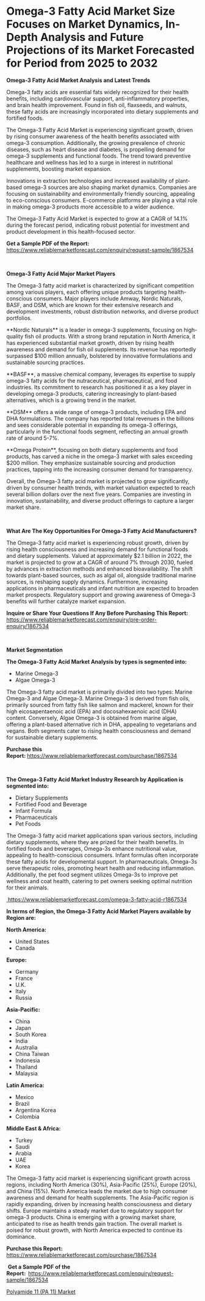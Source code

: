 <p><h1>Omega-3 Fatty Acid Market Size Focuses on Market Dynamics, In-Depth Analysis and Future Projections of its Market Forecasted for Period from 2025 to 2032</h1></p><p><strong>Omega-3 Fatty Acid Market Analysis and Latest Trends</strong></p>
<p><p>Omega-3 fatty acids are essential fats widely recognized for their health benefits, including cardiovascular support, anti-inflammatory properties, and brain health improvement. Found in fish oil, flaxseeds, and walnuts, these fatty acids are increasingly incorporated into dietary supplements and fortified foods.</p><p>The Omega-3 Fatty Acid Market is experiencing significant growth, driven by rising consumer awareness of the health benefits associated with omega-3 consumption. Additionally, the growing prevalence of chronic diseases, such as heart disease and diabetes, is propelling demand for omega-3 supplements and functional foods. The trend toward preventive healthcare and wellness has led to a surge in interest in nutritional supplements, boosting market expansion.</p><p>Innovations in extraction technologies and increased availability of plant-based omega-3 sources are also shaping market dynamics. Companies are focusing on sustainability and environmentally friendly sourcing, appealing to eco-conscious consumers. E-commerce platforms are playing a vital role in making omega-3 products more accessible to a wider audience.</p><p>The Omega-3 Fatty Acid Market is expected to grow at a CAGR of 14.1% during the forecast period, indicating robust potential for investment and product development in this health-focused sector.</p></p>
<p><strong>Get a Sample PDF of the Report:&nbsp;</strong> <a href="https://www.reliablemarketforecast.com/enquiry/request-sample/1867534?utm_campaign=1080&utm_medium=2&utm_source=Github&utm_content=ia&utm_term=04022025&utm_id=omega-3-fatty-acid">https://www.reliablemarketforecast.com/enquiry/request-sample/1867534</a></p>
<p>&nbsp;</p>
<p><strong>Omega-3 Fatty Acid Major Market Players</strong></p>
<p><p>The Omega-3 fatty acid market is characterized by significant competition among various players, each offering unique products targeting health-conscious consumers. Major players include Amway, Nordic Naturals, BASF, and DSM, which are known for their extensive research and development investments, robust distribution networks, and diverse product portfolios.</p><p>**Nordic Naturals** is a leader in omega-3 supplements, focusing on high-quality fish oil products. With a strong brand reputation in North America, it has experienced substantial market growth, driven by rising health awareness and demand for fish oil supplements. Its revenue has reportedly surpassed $100 million annually, bolstered by innovative formulations and sustainable sourcing practices.</p><p>**BASF**, a massive chemical company, leverages its expertise to supply omega-3 fatty acids for the nutraceutical, pharmaceutical, and food industries. Its commitment to research has positioned it as a key player in developing omega-3 products, catering increasingly to plant-based alternatives, which is a growing trend in the market.</p><p>**DSM** offers a wide range of omega-3 products, including EPA and DHA formulations. The company has reported total revenues in the billions and sees considerable potential in expanding its omega-3 offerings, particularly in the functional foods segment, reflecting an annual growth rate of around 5-7%.</p><p>**Omega Protein**, focusing on both dietary supplements and food products, has carved a niche in the omega-3 market with sales exceeding $200 million. They emphasize sustainable sourcing and production practices, tapping into the increasing consumer demand for transparency.</p><p>Overall, the Omega-3 fatty acid market is projected to grow significantly, driven by consumer health trends, with market valuation expected to reach several billion dollars over the next five years. Companies are investing in innovation, sustainability, and diverse product offerings to capture a larger market share.</p></p>
<p>&nbsp;</p>
<p><strong>What Are The Key Opportunities For Omega-3 Fatty Acid Manufacturers?</strong></p>
<p><p>The Omega-3 fatty acid market is experiencing robust growth, driven by rising health consciousness and increasing demand for functional foods and dietary supplements. Valued at approximately $2.1 billion in 2022, the market is projected to grow at a CAGR of around 7% through 2030, fueled by advances in extraction methods and enhanced bioavailability. The shift towards plant-based sources, such as algal oil, alongside traditional marine sources, is reshaping supply dynamics. Furthermore, increasing applications in pharmaceuticals and infant nutrition are expected to broaden market prospects. Regulatory support and growing awareness of Omega-3 benefits will further catalyze market expansion.</p></p>
<p><strong>Inquire or Share Your Questions If Any Before Purchasing This Report:</strong> <a href="https://www.reliablemarketforecast.com/enquiry/pre-order-enquiry/1867534?utm_campaign=1080&utm_medium=2&utm_source=Github&utm_content=ia&utm_term=04022025&utm_id=omega-3-fatty-acid">https://www.reliablemarketforecast.com/enquiry/pre-order-enquiry/1867534</a></p>
<p>&nbsp;</p>
<p><strong>Market Segmentation</strong></p>
<p><strong>The Omega-3 Fatty Acid Market Analysis by types is segmented into:</strong></p>
<p><ul><li>Marine Omega-3</li><li>Algae Omega-3</li></ul></p>
<p><p>The Omega-3 fatty acid market is primarily divided into two types: Marine Omega-3 and Algae Omega-3. Marine Omega-3 is derived from fish oils, primarily sourced from fatty fish like salmon and mackerel, known for their high eicosapentaenoic acid (EPA) and docosahexaenoic acid (DHA) content. Conversely, Algae Omega-3 is obtained from marine algae, offering a plant-based alternative rich in DHA, appealing to vegetarians and vegans. Both segments cater to rising health consciousness and demand for sustainable dietary supplements.</p></p>
<p><strong>Purchase this Report:&nbsp;</strong><a href="https://www.reliablemarketforecast.com/purchase/1867534?utm_campaign=1080&utm_medium=2&utm_source=Github&utm_content=ia&utm_term=04022025&utm_id=omega-3-fatty-acid">https://www.reliablemarketforecast.com/purchase/1867534</a></p>
<p>&nbsp;</p>
<p><strong>The Omega-3 Fatty Acid Market Industry Research by Application is segmented into:</strong></p>
<p><ul><li>Dietary Supplements</li><li>Fortified Food and Beverage</li><li>Infant Formula</li><li>Pharmaceuticals</li><li>Pet Foods</li></ul></p>
<p><p>The Omega-3 fatty acid market applications span various sectors, including dietary supplements, where they are prized for their health benefits. In fortified foods and beverages, Omega-3s enhance nutritional value, appealing to health-conscious consumers. Infant formulas often incorporate these fatty acids for developmental support. In pharmaceuticals, Omega-3s serve therapeutic roles, promoting heart health and reducing inflammation. Additionally, the pet food segment utilizes Omega-3s to improve pet wellness and coat health, catering to pet owners seeking optimal nutrition for their animals.</p></p>
<p><a href="https://www.reliablemarketforecast.com/omega-3-fatty-acid-r1867534?utm_campaign=1080&utm_medium=2&utm_source=Github&utm_content=ia&utm_term=04022025&utm_id=omega-3-fatty-acid">&nbsp;https://www.reliablemarketforecast.com/omega-3-fatty-acid-r1867534</a></p>
<p><strong>In terms of Region, the Omega-3 Fatty Acid Market Players available by Region are:</strong></p>
<p>
    <p> <strong> North America: </strong>
        <ul>
            <li>United States</li>
            <li>Canada</li>
        </ul>
        </p> 
    <p> <strong> Europe: </strong>
        <ul>
            <li>Germany</li>
            <li>France</li>
            <li>U.K.</li>
            <li>Italy</li>
            <li>Russia</li>
        </ul>
        </p> 
    <p> <strong> Asia-Pacific: </strong>
        <ul>
            <li>China</li>
            <li>Japan</li>
            <li>South Korea</li>
            <li>India</li>
            <li>Australia</li>
            <li>China Taiwan</li>
            <li>Indonesia</li>
            <li>Thailand</li>
            <li>Malaysia</li>
        </ul>
        </p> 
    <p> <strong> Latin America: </strong>
        <ul>
            <li>Mexico</li>
            <li>Brazil</li>
            <li>Argentina Korea</li>
            <li>Colombia</li>
        </ul>
        </p> 
    <p> <strong> Middle East & Africa: </strong>
        <ul>
            <li>Turkey</li>
            <li>Saudi</li>
            <li>Arabia</li>
            <li>UAE</li>
            <li>Korea</li>
        </ul>
    </p>
    </p>
<p><p>The Omega-3 fatty acid market is experiencing significant growth across regions, including North America (30%), Asia-Pacific (25%), Europe (20%), and China (15%). North America leads the market due to high consumer awareness and demand for health supplements. The Asia-Pacific region is rapidly expanding, driven by increasing health consciousness and dietary shifts. Europe maintains a steady market due to regulatory support for omega-3 products. China is emerging with a growing market share, anticipated to rise as health trends gain traction. The overall market is poised for robust growth, with North America expected to continue its dominance.</p></p>
<p><strong>Purchase this Report: </strong><a href="https://www.reliablemarketforecast.com/purchase/1867534?utm_campaign=1080&utm_medium=2&utm_source=Github&utm_content=ia&utm_term=04022025&utm_id=omega-3-fatty-acid">https://www.reliablemarketforecast.com/purchase/1867534</a></p>
<p>&nbsp;<strong>Get a Sample PDF of the Report:&nbsp;&nbsp;</strong><a href="https://www.reliablemarketforecast.com/enquiry/request-sample/1867534?utm_campaign=1080&utm_medium=2&utm_source=Github&utm_content=ia&utm_term=04022025&utm_id=omega-3-fatty-acid">https://www.reliablemarketforecast.com/enquiry/request-sample/1867534</a></p>
<p><strong></strong></p>
<p><p><a href="https://github.com/gdfhhhj/Market-Research-Report-List-7/blob/main/polyamide-11-pa-11-market.md?utm_campaign=1080&utm_medium=2&utm_source=Github&utm_content=ia&utm_term=04022025&utm_id=omega-3-fatty-acid">Polyamide 11 (PA 11) Market</a></p></p>